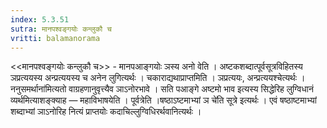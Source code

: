 ```yaml
---
index: 5.3.51
sutra: मानपश्वङ्गयोः कन्लुकौ च
vritti: balamanorama
---
```


<<मानपश्वङ्गयोः कन्लुकौ च>> - मानपआङ्गयोः ञस्य अनो वेति । अष्टकशब्दात्पूर्वसूत्रविहितस्य ञप्रत्ययस्य अन्प्रत्ययस्य च अनेन लुगित्यर्थः । चकाराद्यथाप्राप्तमिति । ञप्रत्ययः, अन्प्रत्ययश्चेत्यर्थः । ननुसमर्थाना॑मित्यतो वाग्रहणानुवृत्त्यैव ञाऽनोरभावे । सति पआङ्गे अष्टमो भाव इत्यस्य सिद्धेरिह लुग्विधानं व्यर्थमित्याशङ्क्याह — महाविभाषयेति । पूर्वत्रेति ।षष्ठाऽष्टमाभ्यां ञ चे॑ति सूत्रे इत्यर्थः । एवं षष्ठाष्टमाभ्यां शब्दाभ्यां ञाऽनोरिह नित्यं प्राप्तयोः कदाचिल्लुग्विधिरर्थवानित्यर्थः ।